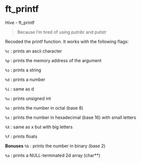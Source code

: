 # ft_printf
Hive - ft_printf

> Because I’m tired of using putnbr and putstr

Recoded the printf function. It works with the following flags:

```%c``` : prints an ascii character

```%p``` : prints the memory address of the argument

```%s``` : prints a string

```%d``` : prints a number

```%i``` : same as d

```%u``` : prints unsigned int

```%o``` : prints the number in octal (base 8)

```%x``` : prints the number in hexadecimal (base 16) with small letters

```%X``` : same as x but with big letters

```%f``` : prints floats

**Bonuses**
```%b``` : prints the number in binary (base 2)

```%a``` : prints a NULL-terminated 2d array (char**)

